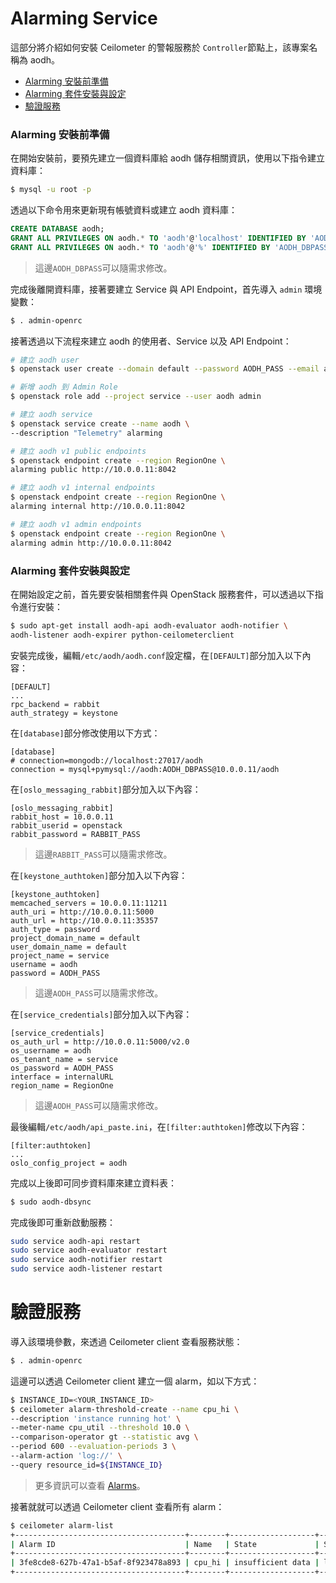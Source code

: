 # Alarming Service
這部分將介紹如何安裝 Ceilometer 的警報服務於 ```Controller```節點上，該專案名稱為 aodh。

- [Alarming 安裝前準備](#alarming-安裝前準備)
- [Alarming 套件安裝與設定](#alarming-套件安裝與設定)
- [驗證服務](#驗證服務)

### Alarming 安裝前準備
在開始安裝前，要預先建立一個資料庫給 aodh 儲存相關資訊，使用以下指令建立資料庫：
```sh
$ mysql -u root -p
```

透過以下命令用來更新現有帳號資料或建立 aodh 資料庫：
```sql
CREATE DATABASE aodh;
GRANT ALL PRIVILEGES ON aodh.* TO 'aodh'@'localhost' IDENTIFIED BY 'AODH_DBPASS';
GRANT ALL PRIVILEGES ON aodh.* TO 'aodh'@'%' IDENTIFIED BY 'AODH_DBPASS';
```
> 這邊```AODH_DBPASS```可以隨需求修改。

完成後離開資料庫，接著要建立 Service 與 API Endpoint，首先導入 ```admin``` 環境變數：
```sh
$ . admin-openrc
```

接著透過以下流程來建立 aodh 的使用者、Service 以及 API Endpoint：
```sh
# 建立 aodh user
$ openstack user create --domain default --password AODH_PASS --email aodh@example.com aodh

# 新增 aodh 到 Admin Role
$ openstack role add --project service --user aodh admin

# 建立 aodh service
$ openstack service create --name aodh \
--description "Telemetry" alarming

# 建立 aodh v1 public endpoints
$ openstack endpoint create --region RegionOne \
alarming public http://10.0.0.11:8042

# 建立 aodh v1 internal endpoints
$ openstack endpoint create --region RegionOne \
alarming internal http://10.0.0.11:8042

# 建立 aodh v1 admin endpoints
$ openstack endpoint create --region RegionOne \
alarming admin http://10.0.0.11:8042
```

### Alarming 套件安裝與設定
在開始設定之前，首先要安裝相關套件與 OpenStack 服務套件，可以透過以下指令進行安裝：
```sh
$ sudo apt-get install aodh-api aodh-evaluator aodh-notifier \
aodh-listener aodh-expirer python-ceilometerclient
```

安裝完成後，編輯```/etc/aodh/aodh.conf```設定檔，在```[DEFAULT]```部分加入以下內容：
```
[DEFAULT]
...
rpc_backend = rabbit
auth_strategy = keystone
```

在```[database]```部分修改使用以下方式：
```
[database]
# connection=mongodb://localhost:27017/aodh
connection = mysql+pymysql://aodh:AODH_DBPASS@10.0.0.11/aodh
```

在```[oslo_messaging_rabbit]```部分加入以下內容：
```
[oslo_messaging_rabbit]
rabbit_host = 10.0.0.11
rabbit_userid = openstack
rabbit_password = RABBIT_PASS
```
> 這邊```RABBIT_PASS```可以隨需求修改。

在```[keystone_authtoken]```部分加入以下內容：
```
[keystone_authtoken]
memcached_servers = 10.0.0.11:11211
auth_uri = http://10.0.0.11:5000
auth_url = http://10.0.0.11:35357
auth_type = password
project_domain_name = default
user_domain_name = default
project_name = service
username = aodh
password = AODH_PASS
```
> 這邊```AODH_PASS```可以隨需求修改。

在```[service_credentials]```部分加入以下內容：
```
[service_credentials]
os_auth_url = http://10.0.0.11:5000/v2.0
os_username = aodh
os_tenant_name = service
os_password = AODH_PASS
interface = internalURL
region_name = RegionOne
```
> 這邊```AODH_PASS```可以隨需求修改。

最後編輯```/etc/aodh/api_paste.ini```，在```[filter:authtoken]```修改以下內容：
```
[filter:authtoken]
...
oslo_config_project = aodh
```

完成以上後即可同步資料庫來建立資料表：
```sh
$ sudo aodh-dbsync
```

完成後即可重新啟動服務：
```sh
sudo service aodh-api restart
sudo service aodh-evaluator restart
sudo service aodh-notifier restart
sudo service aodh-listener restart
```

# 驗證服務
導入該環境參數，來透過 Ceilometer client 查看服務狀態：
```sh
$ . admin-openrc
```

這邊可以透過 Ceilometer client 建立一個 alarm，如以下方式：
```sh
$ INSTANCE_ID=<YOUR_INSTANCE_ID>
$ ceilometer alarm-threshold-create --name cpu_hi \
--description 'instance running hot' \
--meter-name cpu_util --threshold 10.0 \
--comparison-operator gt --statistic avg \
--period 600 --evaluation-periods 3 \
--alarm-action 'log://' \
--query resource_id=${INSTANCE_ID}
```
> 更多資訊可以查看 [Alarms](http://docs.openstack.org/admin-guide/telemetry-alarms.html)。

接著就就可以透過 Ceilometer client 查看所有 alarm：
```sh
$ ceilometer alarm-list
+--------------------------------------+--------+-------------------+----------+---------+------------+--------------------------------------+------------------+
| Alarm ID                             | Name   | State             | Severity | Enabled | Continuous | Alarm condition                      | Time constraints |
+--------------------------------------+--------+-------------------+----------+---------+------------+--------------------------------------+------------------+
| 3fe8cde8-627b-47a1-b5af-8f923478a893 | cpu_hi | insufficient data | low      | True    | False      | avg(cpu_util) > 10.0 during 3 x 600s | None             |
+--------------------------------------+--------+-------------------+----------+---------+------------+--------------------------------------+------------------+
```
